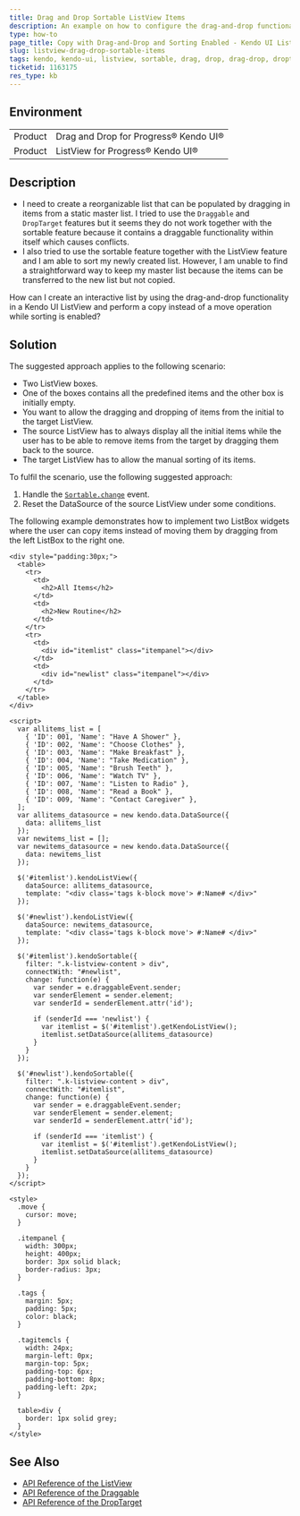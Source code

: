 ```yaml
---
title: Drag and Drop Sortable ListView Items
description: An example on how to configure the drag-and-drop functionality in the ListView to perform a copy instead of a move operation while sorting is enabled.
type: how-to
page_title: Copy with Drag-and-Drop and Sorting Enabled - Kendo UI ListView for jQuery
slug: listview-drag-drop-sortable-items
tags: kendo, kendo-ui, listview, sortable, drag, drop, drag-drop, droptarget, draggable
ticketid: 1163175
res_type: kb
---
```


## Environment

<table>
    <tr>
        <td>Product</td>
        <td>Drag and Drop for Progress® Kendo UI®</td>
    </tr>
    <tr>
    <td>Product</td>
        <td>ListView for Progress® Kendo UI®</td>
    </tr>
</table>

## Description

* I need to create a reorganizable list that can be populated by dragging in items from a static master list. I tried to use the `Draggable` and `DropTarget` features but it seems they do not work together with the sortable feature because it contains a draggable functionality within itself which causes conflicts.
* I also tried to use the sortable feature together with the ListView feature and I am able to sort my newly created list. However, I am unable to find a straightforward way to keep my master list because the items can be transferred to the new list but not copied.

How can I create an interactive list by using the drag-and-drop functionality in a Kendo UI ListView and perform a copy instead of a move operation while sorting is enabled?

## Solution

The suggested approach applies to the following scenario:

* Two ListView boxes.
* One of the boxes contains all the predefined items and the other box is initially empty.
* You want to allow the dragging and dropping of items from the initial to the target ListView.
* The source ListView has to always display all the initial items while the user has to be able to remove items from the target by dragging them back to the source.
* The target ListView has to allow the manual sorting of its items.

To fulfil the scenario, use the following suggested approach:

1. Handle the [`Sortable.change`](https://docs.telerik.com/kendo-ui/api/javascript/ui/sortable/events/change) event.
1. Reset the DataSource of the source ListView under some conditions.

The following example demonstrates how to implement two ListBox widgets where the user can copy items instead of moving them by dragging from the left ListBox to the right one.

```dojo
<div style="padding:30px;">
  <table>
    <tr>
      <td>
        <h2>All Items</h2>
      </td>
      <td>
        <h2>New Routine</h2>
      </td>
    </tr>
    <tr>
      <td>
        <div id="itemlist" class="itempanel"></div>
      </td>
      <td>
        <div id="newlist" class="itempanel"></div>
      </td>
    </tr>
  </table>
</div>

<script>
  var allitems_list = [
    { 'ID': 001, 'Name': "Have A Shower" },
    { 'ID': 002, 'Name': "Choose Clothes" },
    { 'ID': 003, 'Name': "Make Breakfast" },
    { 'ID': 004, 'Name': "Take Medication" },
    { 'ID': 005, 'Name': "Brush Teeth" },
    { 'ID': 006, 'Name': "Watch TV" },
    { 'ID': 007, 'Name': "Listen to Radio" },
    { 'ID': 008, 'Name': "Read a Book" },
    { 'ID': 009, 'Name': "Contact Caregiver" },
  ];
  var allitems_datasource = new kendo.data.DataSource({
    data: allitems_list
  });
  var newitems_list = [];
  var newitems_datasource = new kendo.data.DataSource({
    data: newitems_list
  });

  $('#itemlist').kendoListView({
    dataSource: allitems_datasource,
    template: "<div class='tags k-block move'> #:Name# </div>"
  });

  $('#newlist').kendoListView({
    dataSource: newitems_datasource,
    template: "<div class='tags k-block move'> #:Name# </div>"
  });

  $('#itemlist').kendoSortable({
    filter: ".k-listview-content > div",
    connectWith: "#newlist",
    change: function(e) {
      var sender = e.draggableEvent.sender;
      var senderElement = sender.element;
      var senderId = senderElement.attr('id');

      if (senderId === 'newlist') {
        var itemlist = $('#itemlist').getKendoListView();
        itemlist.setDataSource(allitems_datasource)
      }
    }
  });

  $('#newlist').kendoSortable({
    filter: ".k-listview-content > div",
    connectWith: "#itemlist",
    change: function(e) {
      var sender = e.draggableEvent.sender;
      var senderElement = sender.element;
      var senderId = senderElement.attr('id');

      if (senderId === 'itemlist') {
        var itemlist = $('#itemlist').getKendoListView();
        itemlist.setDataSource(allitems_datasource)
      }
    }
  });
</script>

<style>
  .move {
    cursor: move;
  }

  .itempanel {
    width: 300px;
    height: 400px;
    border: 3px solid black;
    border-radius: 3px;
  }

  .tags {
    margin: 5px;
    padding: 5px;
    color: black;
  }

  .tagitemcls {
    width: 24px;
    margin-left: 0px;
    margin-top: 5px;
    padding-top: 6px;
    padding-bottom: 8px;
    padding-left: 2px;
  }

  table>div {
    border: 1px solid grey;
  }
</style>
```

## See Also

* [API Reference of the ListView](https://docs.telerik.com/kendo-ui/api/javascript/ui/listview)
* [API Reference of the Draggable](https://docs.telerik.com/kendo-ui/api/javascript/ui/draggable)
* [API Reference of the DropTarget](https://docs.telerik.com/kendo-ui/api/javascript/ui/droptarget)
